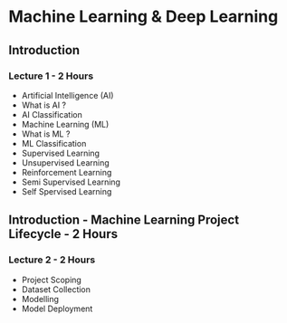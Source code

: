 # Machine Learning & Deep Learning

## Introduction 

### Lecture 1 - 2 Hours
- Artificial Intelligence (AI)
- What is AI ?
- AI Classification
- Machine Learning (ML)
- What is ML ?
- ML Classification
- Supervised Learning
- Unsupervised Learning
- Reinforcement Learning
- Semi Supervised Learning
- Self Spervised Learning

## Introduction - Machine Learning Project Lifecycle - 2 Hours

### Lecture 2 - 2 Hours
- Project Scoping
- Dataset Collection
- Modelling
- Model Deployment



